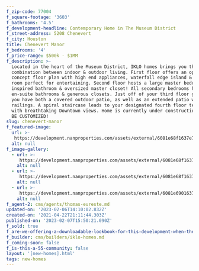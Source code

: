 ```yaml
---
f_zip-code: 77004
f_square-footage: '3603'
f_bathrooms: '4.5'
f_development-headline: Contemporary Home in The Museum District
f_street-address: 5208 Chenevert
f_city: Houston
title: Chenevert Manor
f_bedrooms: '4'
f_price-range: $500k - $1MM
f_description: >-
  Located in the heart of the Museum District, IKLO homes brings you the perfect
  combination between indoor & outdoor living. First floor offers an open
  concept floor plan with high end appliances, waterfall edge island & a great
  room perfect for entertaining. Second floor hosts a large master bedroom, spa
  inspired bathroom & oversized master closet! All secondary bedrooms have
  en-suite bathrooms & generous closets. Just off of your third floor game room,
  you have both a covered outdoor patio, as well as an extended patio with glass
  railings. A spiral staircase leads to your designated fourth floor terrace
  with breathtaking Downtown views. Home is currently under construction and CAN
  BE CUSTOMIZED!
slug: chenevert-manor
f_featured-image:
  url: >-
   https://development.nanproperties.com/assets/external/6081e68f1637e7b0062244ad_6077c89dd41ef97f83ee83b6_img-41.jpeg
  alt: null
f_image-gallery:
  - url: >-
     https://development.nanproperties.com/assets/external/6081e68f1637e70fc22244ab_6077c89dd41ef95c9aee83b7_605b9e281c81fimg-9.jpeg
    alt: null
  - url: >-
     https://development.nanproperties.com/assets/external/6081e68f1637e750532244ac_6077c89dd41ef9b4e3ee83b8_605b9e3c3d621img-1-2.jpeg
    alt: null
  - url: >-
     https://development.nanproperties.com/assets/external/6081e6901637e767192244ae_6077c89dd41ef966ceee83b5_605b9e1f151b1img-3-1.jpeg
    alt: null
f_agent-2: cms/agents/thomas-eureste.md
updated-on: '2023-02-06T14:10:02.832Z'
created-on: '2021-04-22T21:11:44.303Z'
published-on: '2023-02-07T15:50:21.090Z'
f_sold: true
f_are-we-offering-a-downloadable-lookbook-for-this-development-when-they-submit-their-contact-info: false
f_builder: cms/builders/iklo-homes.md
f_coming-soon: false
f_is-this-a-55-community: false
layout: '[new-homes].html'
tags: new-homes
---
```




